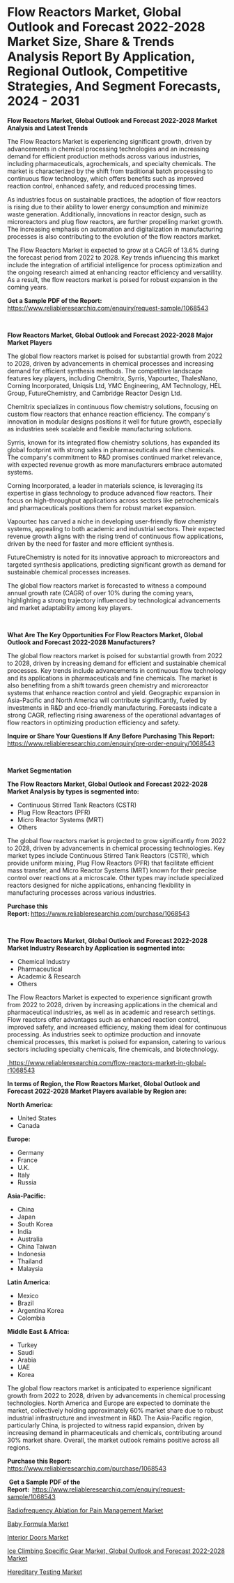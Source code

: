 <p><h1>Flow Reactors Market, Global Outlook and Forecast 2022-2028 Market Size, Share & Trends Analysis Report By Application, Regional Outlook, Competitive Strategies, And Segment Forecasts, 2024 - 2031</h1></p><p><strong>Flow Reactors Market, Global Outlook and Forecast 2022-2028 Market Analysis and Latest Trends</strong></p>
<p><p>The Flow Reactors Market is experiencing significant growth, driven by advancements in chemical processing technologies and an increasing demand for efficient production methods across various industries, including pharmaceuticals, agrochemicals, and specialty chemicals. The market is characterized by the shift from traditional batch processing to continuous flow technology, which offers benefits such as improved reaction control, enhanced safety, and reduced processing times.</p><p>As industries focus on sustainable practices, the adoption of flow reactors is rising due to their ability to lower energy consumption and minimize waste generation. Additionally, innovations in reactor design, such as microreactors and plug flow reactors, are further propelling market growth. The increasing emphasis on automation and digitalization in manufacturing processes is also contributing to the evolution of the flow reactors market.</p><p>The Flow Reactors Market is expected to grow at a CAGR of 13.6% during the forecast period from 2022 to 2028. Key trends influencing this market include the integration of artificial intelligence for process optimization and the ongoing research aimed at enhancing reactor efficiency and versatility. As a result, the flow reactors market is poised for robust expansion in the coming years.</p></p>
<p><strong>Get a Sample PDF of the Report:&nbsp;</strong> <a href="https://www.reliableresearchiq.com/enquiry/request-sample/1068543">https://www.reliableresearchiq.com/enquiry/request-sample/1068543</a></p>
<p>&nbsp;</p>
<p><strong>Flow Reactors Market, Global Outlook and Forecast 2022-2028 Major Market Players</strong></p>
<p><p>The global flow reactors market is poised for substantial growth from 2022 to 2028, driven by advancements in chemical processes and increasing demand for efficient synthesis methods. The competitive landscape features key players, including Chemitrix, Syrris, Vapourtec, ThalesNano, Corning Incorporated, Uniqsis Ltd, YMC Engineering, AM Technology, HEL Group, FutureChemistry, and Cambridge Reactor Design Ltd.</p><p>Chemitrix specializes in continuous flow chemistry solutions, focusing on custom flow reactors that enhance reaction efficiency. The company's innovation in modular designs positions it well for future growth, especially as industries seek scalable and flexible manufacturing solutions.</p><p>Syrris, known for its integrated flow chemistry solutions, has expanded its global footprint with strong sales in pharmaceuticals and fine chemicals. The company's commitment to R&D promises continued market relevance, with expected revenue growth as more manufacturers embrace automated systems.</p><p>Corning Incorporated, a leader in materials science, is leveraging its expertise in glass technology to produce advanced flow reactors. Their focus on high-throughput applications across sectors like petrochemicals and pharmaceuticals positions them for robust market expansion.</p><p>Vapourtec has carved a niche in developing user-friendly flow chemistry systems, appealing to both academic and industrial sectors. Their expected revenue growth aligns with the rising trend of continuous flow applications, driven by the need for faster and more efficient synthesis.</p><p>FutureChemistry is noted for its innovative approach to microreactors and targeted synthesis applications, predicting significant growth as demand for sustainable chemical processes increases.</p><p>The global flow reactors market is forecasted to witness a compound annual growth rate (CAGR) of over 10% during the coming years, highlighting a strong trajectory influenced by technological advancements and market adaptability among key players.</p></p>
<p>&nbsp;</p>
<p><strong>What Are The Key Opportunities For Flow Reactors Market, Global Outlook and Forecast 2022-2028 Manufacturers?</strong></p>
<p><p>The global flow reactors market is poised for substantial growth from 2022 to 2028, driven by increasing demand for efficient and sustainable chemical processes. Key trends include advancements in continuous flow technology and its applications in pharmaceuticals and fine chemicals. The market is also benefiting from a shift towards green chemistry and microreactor systems that enhance reaction control and yield. Geographic expansion in Asia-Pacific and North America will contribute significantly, fueled by investments in R&D and eco-friendly manufacturing. Forecasts indicate a strong CAGR, reflecting rising awareness of the operational advantages of flow reactors in optimizing production efficiency and safety.</p></p>
<p><strong>Inquire or Share Your Questions If Any Before Purchasing This Report:</strong> <a href="https://www.reliableresearchiq.com/enquiry/pre-order-enquiry/1068543">https://www.reliableresearchiq.com/enquiry/pre-order-enquiry/1068543</a></p>
<p>&nbsp;</p>
<p><strong>Market Segmentation</strong></p>
<p><strong>The Flow Reactors Market, Global Outlook and Forecast 2022-2028 Market Analysis by types is segmented into:</strong></p>
<p><ul><li>Continuous Stirred Tank Reactors (CSTR)</li><li>Plug Flow Reactors (PFR)</li><li>Micro Reactor Systems (MRT)</li><li>Others</li></ul></p>
<p><p>The global flow reactors market is projected to grow significantly from 2022 to 2028, driven by advancements in chemical processing technologies. Key market types include Continuous Stirred Tank Reactors (CSTR), which provide uniform mixing, Plug Flow Reactors (PFR) that facilitate efficient mass transfer, and Micro Reactor Systems (MRT) known for their precise control over reactions at a microscale. Other types may include specialized reactors designed for niche applications, enhancing flexibility in manufacturing processes across various industries.</p></p>
<p><strong>Purchase this Report:&nbsp;</strong><a href="https://www.reliableresearchiq.com/purchase/1068543">https://www.reliableresearchiq.com/purchase/1068543</a></p>
<p>&nbsp;</p>
<p><strong>The Flow Reactors Market, Global Outlook and Forecast 2022-2028 Market Industry Research by Application is segmented into:</strong></p>
<p><ul><li>Chemical Industry</li><li>Pharmaceutical</li><li>Academic & Research</li><li>Others</li></ul></p>
<p><p>The Flow Reactors Market is expected to experience significant growth from 2022 to 2028, driven by increasing applications in the chemical and pharmaceutical industries, as well as in academic and research settings. Flow reactors offer advantages such as enhanced reaction control, improved safety, and increased efficiency, making them ideal for continuous processing. As industries seek to optimize production and innovate chemical processes, this market is poised for expansion, catering to various sectors including specialty chemicals, fine chemicals, and biotechnology.</p></p>
<p><a href="https://www.reliableresearchiq.com/flow-reactors-market-in-global-r1068543">&nbsp;https://www.reliableresearchiq.com/flow-reactors-market-in-global-r1068543</a></p>
<p><strong>In terms of Region, the Flow Reactors Market, Global Outlook and Forecast 2022-2028 Market Players available by Region are:</strong></p>
<p>
    <p> <strong> North America: </strong>
        <ul>
            <li>United States</li>
            <li>Canada</li>
        </ul>
        </p> 
    <p> <strong> Europe: </strong>
        <ul>
            <li>Germany</li>
            <li>France</li>
            <li>U.K.</li>
            <li>Italy</li>
            <li>Russia</li>
        </ul>
        </p> 
    <p> <strong> Asia-Pacific: </strong>
        <ul>
            <li>China</li>
            <li>Japan</li>
            <li>South Korea</li>
            <li>India</li>
            <li>Australia</li>
            <li>China Taiwan</li>
            <li>Indonesia</li>
            <li>Thailand</li>
            <li>Malaysia</li>
        </ul>
        </p> 
    <p> <strong> Latin America: </strong>
        <ul>
            <li>Mexico</li>
            <li>Brazil</li>
            <li>Argentina Korea</li>
            <li>Colombia</li>
        </ul>
        </p> 
    <p> <strong> Middle East & Africa: </strong>
        <ul>
            <li>Turkey</li>
            <li>Saudi</li>
            <li>Arabia</li>
            <li>UAE</li>
            <li>Korea</li>
        </ul>
    </p>
    </p>
<p><p>The global flow reactors market is anticipated to experience significant growth from 2022 to 2028, driven by advancements in chemical processing technologies. North America and Europe are expected to dominate the market, collectively holding approximately 60% market share due to robust industrial infrastructure and investment in R&D. The Asia-Pacific region, particularly China, is projected to witness rapid expansion, driven by increasing demand in pharmaceuticals and chemicals, contributing around 30% market share. Overall, the market outlook remains positive across all regions.</p></p>
<p><strong>Purchase this Report: </strong><a href="https://www.reliableresearchiq.com/purchase/1068543">https://www.reliableresearchiq.com/purchase/1068543</a></p>
<p>&nbsp;<strong>Get a Sample PDF of the Report:&nbsp;&nbsp;</strong><a href="https://www.reliableresearchiq.com/enquiry/request-sample/1068543">https://www.reliableresearchiq.com/enquiry/request-sample/1068543</a></p>
<p><strong></strong></p>
<p><p><a href="https://medium.com/@stephanmorissette/the-radiofrequency-ablation-for-pain-management-market-prioritizes-cost-control-and-efficiency-8675d99c703a">Radiofrequency Ablation for Pain Management Market</a></p><p><a href="https://medium.com/@kathleenbaker54/the-global-baby-formula-market-is-a-dynamic-and-growing-industry-aa0e87c413aa">Baby Formula Market</a></p><p><a href="https://www.linkedin.com/pulse/interior-doors-market-indicators-size-regional-breakdown-player-ffqlf?trackingId=sFf7B7zlTX6bzKWgWnmOvA%3D%3D">Interior Doors Market</a></p><p><a href="https://github.com/RogerBennett414/Market-Research-Report-List-1/blob/main/ice-climbing-specific-gear-market-global-outlook-and-forecast-2022-2028-market.md">Ice Climbing Specific Gear Market, Global Outlook and Forecast 2022-2028 Market</a></p><p><a href="https://www.linkedin.com/pulse/hereditary-testing-market-industry-landscape-growth-trajectories-yuime?trackingId=buPGLvVxRgqnix1zO5iPNQ%3D%3D">Hereditary Testing Market</a></p></p>